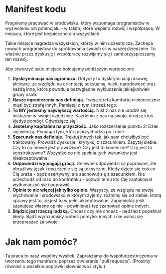 Manifest kodu
==================

Pragniemy pracować w środowisku, który wspomaga programistów w wyzwoleniu ich potencjału - w takim, które wspiera rozwój i współpracę. W miejscu, które jest bezpieczne dla wszystkich.

Takie miejsce nagradza wszystkich, którzy w nim uczestniczą. Zachęca nowych programistów do spróbowania swoich sił w naszej dziedzinie. To właśnie przez dyskusję i współpracę rozwijamy się i sami przyspieszamy ten rozwój.

Aby stworzyć takie miejsce hołdujemy poniższym wartościom:

1. **Dyskryminacja nas ogranicza.** Dotyczy to dyskryminacji rasowej, płciowej, ze względu na orientację seksualną, wiek, narodowość oraz każdą inną, która powoduje bezwględne wykluczenie jakiejkolwiek grupy osób.
2. **Nasze ograniczenia nas definiują.** Twoja strefa komfortu niekoniecznie musi być strefą innyh. Pamiętaj o tym i strzeż tego.
3. **To MY jesteśmy największą wartością.** Nikt z nas nie urodził się mistrzem w swojej dziedzinie. Każdemu z nas na swojej drodzę ktoś kiedyś pomógł. Odwdzięcz się!
4. **Jesteśmy kapitałem na przyszłość.** Jako rozszerzenie punktu 3: Dziel się wiedzą. Pomagaj tym, którzy przychodzą po Tobie.
5. **Szacunek nas definiuje.** Traktuj innych tak, jak sam chciałbyś być traktowany. Prowadź dyskusje i krytykuj z szacunkiem. Zapytaj siebie: Czy to co mówię jest prawdziwe? Czy jest to konieczne? Czy jest to konstruktywne? Wszystko co nie spełnia tych warunków jest nieakceptowalne.
6. **Odpowiedzi wymagają gracji.** Gniewne odpowiedzi są poprawne, ale obraźliwy język i mszczenie się są toksyczne. Kiedy dzieje się coś co Cię uraża - bądź asertywny, ale zachowuj się z szacunkiem. Nie przechodź od razu do kontrataku - pozwól temu kto Cię zaatakował wytłumaczyć się i poprawić.
7. **Opinie to nic więcej jak tylko opinie.** Wszyscy, ze względu na swoje wychowanie i środowisko w którym żyjemy, różnimy się od siebie. Istotą sprawy jest to, że jest to w pełni akceptowalne. Zapamiętaj: jeśli szanujesz własne opinie - powinieneś też szanować opinie innych.
8. **Błądzić jest rzeczą ludzką.** Chcesz czy nie chcesz - będziesz popełniał błędy. Bądź wyrozumiały wobec pomyłek innych i nie wahaj się przepraszać za swoje.

Jak nam pomóc?
=================

Ta praca to nasz wspólny wysiłek. Zapraszamy do współuczestniczenia w tworzeniu tego manifestu poprzez otwieranie "pull requests".
(Prosimy również o wszelkie poprawki słownictwa i stylu.)
